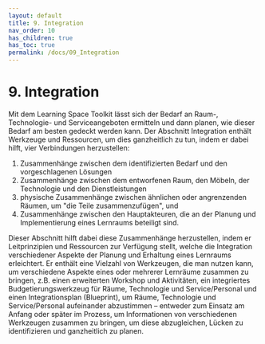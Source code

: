 ```yaml
---
layout: default
title: 9. Integration
nav_order: 10
has_children: true
has_toc: true
permalink: /docs/09_Integration
---
```


# 9. Integration

Mit dem Learning Space Toolkit lässt sich der Bedarf an Raum-,
Technologie- und Serviceangeboten ermitteln und dann planen, wie dieser
Bedarf am besten gedeckt werden kann. Der Abschnitt Integration enthält
Werkzeuge und Ressourcen, um dies ganzheitlich zu tun, indem er dabei
hilft, vier Verbindungen herzustellen:
1. Zusammenhänge zwischen dem
identifizierten Bedarf und den vorgeschlagenen Lösungen
2. Zusammenhänge zwischen dem entworfenen Raum, den Möbeln, der Technologie
und den Dienstleistungen
3. physische Zusammenhänge zwischen ähnlichen oder angrenzenden Räumen, um "die Teile zusammenzufügen", und
4. Zusammenhänge zwischen den Hauptakteuren, die an der Planung und
Implementierung eines Lernraums beteiligt sind.

Dieser Abschnitt hilft dabei diese Zusammenhänge herzustellen, indem er
Leitprinzipien und Ressourcen zur Verfügung stellt, welche die Integration
verschiedener Aspekte der Planung und Erhaltung eines Lernraums
erleichtert. Er enthält eine Vielzahl von Werkzeugen, die man nutzen
kann, um verschiedene Aspekte eines oder mehrerer Lernräume zusammen zu
bringen, z.B. einen erweiterten Workshop und Aktivitäten, ein
integriertes Budgetierungswerkzeug für Räume, Technologie und
Service/Personal und einen Integrationsplan (Blueprint), um Räume,
Technologie und Service/Personal aufeinander abzustimmen – entweder zum
Einsatz am Anfang oder später im Prozess, um Informationen von
verschiedenen Werkzeugen zusammen zu bringen, um diese abzugleichen,
Lücken zu identifizieren und ganzheitlich zu planen.
